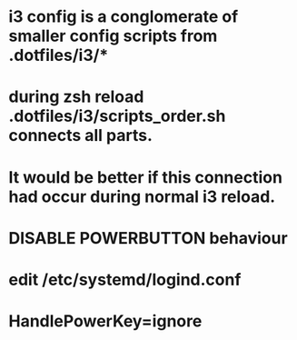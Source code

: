 # i3 config is a conglomerate of smaller config scripts from .dotfiles/i3/*
# during zsh reload .dotfiles/i3/scripts_order.sh connects all parts.
# It would be better if this connection had occur during normal i3 reload.

# DISABLE POWERBUTTON behaviour
# edit /etc/systemd/logind.conf
# HandlePowerKey=ignore
